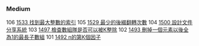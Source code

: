 ### Medium

106 [1533 找到最大整數的索引](./Medium/1533.md) 
105 [1529 最少的後綴翻轉次數](./Medium/1529.md) 
104 [1500 設計文件分享系統](./Medium/1500.md) 
103 [1497 檢查數組隊是否可以被K整除](./Medium/1497.md) 
102 [1493 刪掉一個元素以後全為1的最長子數組](./Medium/1492.md) 
101 [1492 n的第K個因子](./Medium/1492.md) 